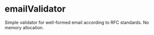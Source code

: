 # emailValidator
Simple validator for well-formed email according to RFC standards. No memory allocation.
